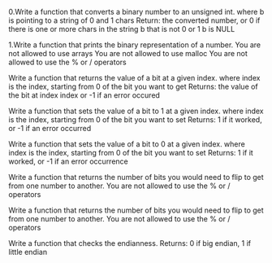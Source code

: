 0.Write a function that converts a binary number to an unsigned int.
where b is pointing to a string of 0 and 1 chars
Return: the converted number, or 0 if
there is one or more chars in the string b that is not 0 or 1
b is NULL

1.Write a function that prints the binary representation of a number.
You are not allowed to use arrays
You are not allowed to use malloc
You are not allowed to use the % or / operators

Write a function that returns the value of a bit at a given index.
where index is the index, starting from 0 of the bit you want to get
Returns: the value of the bit at index index or -1 if an error occured

Write a function that sets the value of a bit to 1 at a given index.
where index is the index, starting from 0 of the bit you want to set
Returns: 1 if it worked, or -1 if an error occurred

Write a function that sets the value of a bit to 0 at a given index.
where index is the index, starting from 0 of the bit you want to set
Returns: 1 if it worked, or -1 if an error occurrence

Write a function that returns the number of bits you would need to flip to get from one number to another.
You are not allowed to use the % or / operators

Write a function that returns the number of bits you would need to flip to get from one number to another.
You are not allowed to use the % or / operators

Write a function that checks the endianness.
Returns: 0 if big endian, 1 if little endian


